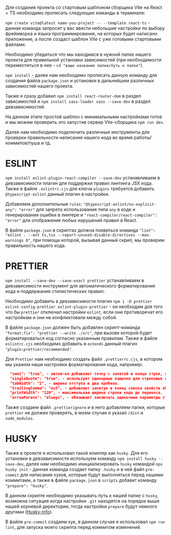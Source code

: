 Для создания проекта со стартовым шаблоном сборщика Vite на React + TS необходимо прописать следующие команды в терминале:

`npm create vite@latest name-you-project -- --template react-ts` - данная команда запросит у вас ввести небольшие настройки по выбору фреймворка и языка программирования, на которых будет написано приложение, а после создаст шаблон Vite с уже готовыми стартовыми файлами.

Необходимо убедиться что мы находимся в нужной папке нашего проекта для правильной установки зависимостей (при необходимости переместиться в нее - `cd "ваше название папки/путь к папке"`).

`npm install` - далее нам необходимо прописать данную команду для создания файла `package.json` и установки в дальнейшем различных зависимостей нашего проекта.

Также я сразу добавил `npm install react-router-dom` в раздел зависимостей и `npm install sass-loader sass --save-dev` в раздел девзависимостей.

На данном этапе простой шаблон с минимальными настройками готов и мы можем проверить это запустив сервер Vite-сборщика `npm run dev`.

Далее нам необходимо подключить различные инструменты для проверки правильности написания нашего кода во время работы/коммитов/пуша и тд.

# ESLINT

`npm install eslint-plugin-react-compiler --save-dev` устанавливаем в девзависимости плагин для поддержки правил линтинга JSX кода. Также в файле `.eslintrc.cjs` для ключа `plugins` требуется добавить `@typescript-eslint` данный плагин в настройки.

Добавляем дополнительные `rules`: `"@typescript-eslint/no-explicit-any": "error"` для запрета использования типа `any` в коде и генерирования ошибки в линтере и `"react-compiler/react-compiler": "error"` для отображения любых нарушений правил в React.

В файле `package.json` в скриптах должна появиться команда `"lint": "eslint . --ext ts,tsx --report-unused-disable-directives --max-warnings 0"`, при помощи которой, вызывая данный скрип, мы проверим правильность нашего кода.

# PRETTIER

`npm install --save-dev --save-exact prettier` устанавливаем в девзависимости инструмент для автоматического форматирования кода и поддержания стилистических правил.

Необходимо добавить в девзависимости плагин `npm i -D prettier eslint-config-prettier eslint-plugin-prettier` - он необходим для того что бы `prettier` отключал настройки `eslint`, если они противоречат его настройкам и они не конфликтовали между собой.

В файле `package.json` должен быть добавлен скрипт-команда `"format:fix": "prettier --write ./src"`, при вызове которой будет форматироваться код согласно указанным правилам. Также в файле `eslintrc.cjs` необходимо добавить в `extends` данный плагин `"plugin:prettier/recommended"`.

Для `Prettier` нам необходимо создать файл `.prettierrc.cjs`, в котором мы укажем наши настройки форматирования кода, например:

```json
  "semi": "true", - автом-ки добавляет точку с запятой в конце строк, где это необходимо.
  "singleQuote": "true", - использует одинарные кавычки для строковых литералов.
  "tabWidth": "2", - ширина отступа в два пробела.
  "trailingComma": "es5", - добавляет запятую в конец списка свойств объекта/массива.
  "printWidth": "120", - максимальная ширина строки кода до переноса.
  "arrowParens": "always", - обязывает заключать одиночные параметры стрелочных функций в круглые скобки.
```

Также создаем файл `.prettierignore` и в него добавляем папки, которые `prettier` не должен проверять, в моем случае я указал `/dist` и `node_modules`.

# HUSKY

Также в проекте я использовал такой илинтер как `husky`. Для его установки в девзависимости используем команду `npm install husky --save-dev`, далее нам необходимо инициализировать `husky` командой `npx husky init` - данная команда создает папку `.husky` и в ней файл `pre-commit` для написания хуков, которые будут выполняться перед нашими коммитами, а также в файле `package.json` в `scripts` добавит команду `"prepare": "husky"`.

В данном скрипте необходимо указывать путь к нашей папке с `husky`, возможна ситуация когда настройки `.git` находятся на порядок выше нашей корневой директории, тогда настройки `prepare` будут немного другими ([Husky-info](https://typicode.github.io/husky/how-to.html)).

В файле `pre-commit` создаем хук, в данном случае я использовал `npm run lint`, для запуска моего скрипта перед коммитом изменений.
